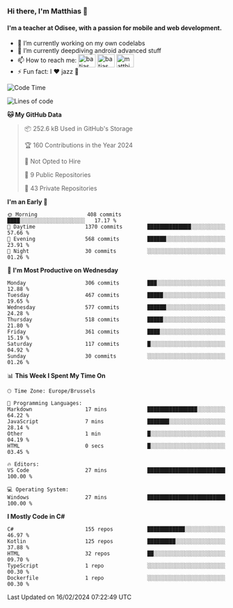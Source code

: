 ### Hi there, I'm Matthias 👋

#### I'm a teacher at Odisee, with a passion for mobile and web development.

- 🔭 I’m currently working on my own codelabs
- 🌱 I’m currently deepdiving android advanced stuff
- 📫 How to reach me: <a href="https://dev.to/batjas" target="_blank"><img align="center" src="https://raw.githubusercontent.com/rahuldkjain/github-profile-readme-generator/master/src/images/icons/Social/devto.svg" alt="batjas" height="30" width="40" /></a>
<a href="https://twitter.com/batjas" target="_blank"><img align="center" src="https://raw.githubusercontent.com/rahuldkjain/github-profile-readme-generator/master/src/images/icons/Social/twitter.svg" alt="batjas" height="30" width="40" /></a>
<a href="https://linkedin.com/in/matthiasdruwé" target="_blank"><img align="center" src="https://raw.githubusercontent.com/rahuldkjain/github-profile-readme-generator/master/src/images/icons/Social/linked-in-alt.svg" alt="matthiasdruwé" height="30" width="40" /></a>
- ⚡ Fun fact: I ❤ jazz 🎷


<!--START_SECTION:waka-->
![Code Time](http://img.shields.io/badge/Code%20Time-1%2C074%20hrs%2023%20mins-blue)

![Lines of code](https://img.shields.io/badge/From%20Hello%20World%20I%27ve%20Written-2.6%20million%20lines%20of%20code-blue)

**🐱 My GitHub Data** 

> 📦 252.6 kB Used in GitHub's Storage 
 > 
> 🏆 160 Contributions in the Year 2024
 > 
> 🚫 Not Opted to Hire
 > 
> 📜 9 Public Repositories 
 > 
> 🔑 43 Private Repositories 
 > 
**I'm an Early 🐤** 

```text
🌞 Morning                408 commits         ████░░░░░░░░░░░░░░░░░░░░░   17.17 % 
🌆 Daytime                1370 commits        ██████████████░░░░░░░░░░░   57.66 % 
🌃 Evening                568 commits         ██████░░░░░░░░░░░░░░░░░░░   23.91 % 
🌙 Night                  30 commits          ░░░░░░░░░░░░░░░░░░░░░░░░░   01.26 % 
```
📅 **I'm Most Productive on Wednesday** 

```text
Monday                   306 commits         ███░░░░░░░░░░░░░░░░░░░░░░   12.88 % 
Tuesday                  467 commits         █████░░░░░░░░░░░░░░░░░░░░   19.65 % 
Wednesday                577 commits         ██████░░░░░░░░░░░░░░░░░░░   24.28 % 
Thursday                 518 commits         █████░░░░░░░░░░░░░░░░░░░░   21.80 % 
Friday                   361 commits         ████░░░░░░░░░░░░░░░░░░░░░   15.19 % 
Saturday                 117 commits         █░░░░░░░░░░░░░░░░░░░░░░░░   04.92 % 
Sunday                   30 commits          ░░░░░░░░░░░░░░░░░░░░░░░░░   01.26 % 
```


📊 **This Week I Spent My Time On** 

```text
🕑︎ Time Zone: Europe/Brussels

💬 Programming Languages: 
Markdown                 17 mins             ████████████████░░░░░░░░░   64.22 % 
JavaScript               7 mins              ███████░░░░░░░░░░░░░░░░░░   28.14 % 
Other                    1 min               █░░░░░░░░░░░░░░░░░░░░░░░░   04.19 % 
HTML                     0 secs              █░░░░░░░░░░░░░░░░░░░░░░░░   03.45 % 

🔥 Editors: 
VS Code                  27 mins             █████████████████████████   100.00 % 

💻 Operating System: 
Windows                  27 mins             █████████████████████████   100.00 % 
```

**I Mostly Code in C#** 

```text
C#                       155 repos           ████████████░░░░░░░░░░░░░   46.97 % 
Kotlin                   125 repos           █████████░░░░░░░░░░░░░░░░   37.88 % 
HTML                     32 repos            ██░░░░░░░░░░░░░░░░░░░░░░░   09.70 % 
TypeScript               1 repo              ░░░░░░░░░░░░░░░░░░░░░░░░░   00.30 % 
Dockerfile               1 repo              ░░░░░░░░░░░░░░░░░░░░░░░░░   00.30 % 
```




 Last Updated on 16/02/2024 07:22:49 UTC
<!--END_SECTION:waka-->
